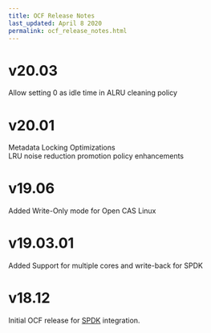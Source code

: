 ```yaml
---
title: OCF Release Notes
last_updated: April 8 2020
permalink: ocf_release_notes.html
---
```


v20.03
======
Allow setting 0 as idle time in ALRU cleaning policy

v20.01
======
Metadata Locking Optimizations  
LRU noise reduction promotion policy enhancements

v19.06
=======
Added Write-Only mode for Open CAS Linux

v19.03.01
======
Added Support for multiple cores and write-back for SPDK

v18.12
======
Initial OCF release for [SPDK](https://spdk.io/) integration.
